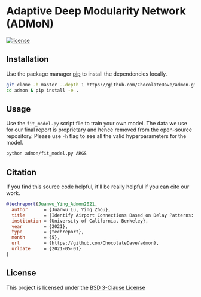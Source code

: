 # Adaptive Deep Modularity Network (ADMoN)

[![license](https://img.shields.io/badge/license-BSD_3--Clause-gold.svg)](https://github.com/ChocolateDave/a2sos/blob/master/LICENSE)

## Installation

Use the package manager [pip](https://pip.pypa.io/en/stable/) to install the dependencies locally.

```bash
git clone -b master --depth 1 https://github.com/ChocolateDave/admon.git
cd admon & pip install -e .
```

## Usage

Use the `fit_model.py` script file to train your own model. The data we use for our final report is proprietary and hence removed from the open-source repository. Please use `-h` flag to see all the valid hyperparameters for the model.

```bash
python admon/fit_model.py ARGS
```

## Citation

If you find this source code helpful, it'll be really helpful if you can cite our work.

```bibtex
@techreport{Juanwu_Ying_Admon2021,
  author      = {Juanwu Lu, Ying Zhou},
  title       = {Identify Airport Connections Based on Delay Patterns: A Data-driven Graph Clustering Approach},
  institution = {University of California, Berkeley},
  year        = {2021},
  type        = {techreport},
  month       = {5},
  url         = {https://github.com/ChocolateDave/admon},
  urldate     = {2021-05-01}
}
```

## License

This project is licensed under the [BSD 3-Clause License](./LICENSE)
